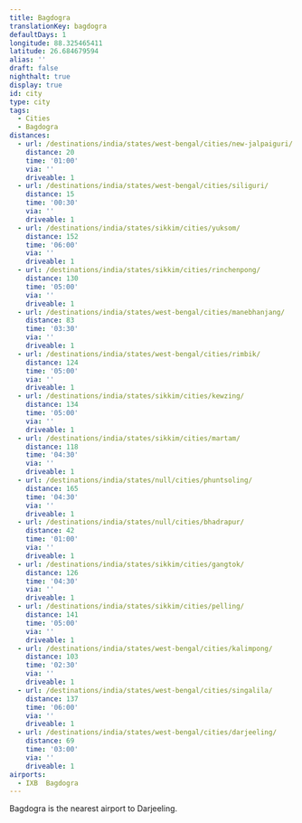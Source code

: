 ```yaml
---
title: Bagdogra
translationKey: bagdogra
defaultDays: 1
longitude: 88.325465411
latitude: 26.684679594
alias: ''
draft: false
nighthalt: true
display: true
id: city
type: city
tags:
  - Cities
  - Bagdogra
distances:
  - url: /destinations/india/states/west-bengal/cities/new-jalpaiguri/
    distance: 20
    time: '01:00'
    via: ''
    driveable: 1
  - url: /destinations/india/states/west-bengal/cities/siliguri/
    distance: 15
    time: '00:30'
    via: ''
    driveable: 1
  - url: /destinations/india/states/sikkim/cities/yuksom/
    distance: 152
    time: '06:00'
    via: ''
    driveable: 1
  - url: /destinations/india/states/sikkim/cities/rinchenpong/
    distance: 130
    time: '05:00'
    via: ''
    driveable: 1
  - url: /destinations/india/states/west-bengal/cities/manebhanjang/
    distance: 83
    time: '03:30'
    via: ''
    driveable: 1
  - url: /destinations/india/states/west-bengal/cities/rimbik/
    distance: 124
    time: '05:00'
    via: ''
    driveable: 1
  - url: /destinations/india/states/sikkim/cities/kewzing/
    distance: 134
    time: '05:00'
    via: ''
    driveable: 1
  - url: /destinations/india/states/sikkim/cities/martam/
    distance: 118
    time: '04:30'
    via: ''
    driveable: 1
  - url: /destinations/india/states/null/cities/phuntsoling/
    distance: 165
    time: '04:30'
    via: ''
    driveable: 1
  - url: /destinations/india/states/null/cities/bhadrapur/
    distance: 42
    time: '01:00'
    via: ''
    driveable: 1
  - url: /destinations/india/states/sikkim/cities/gangtok/
    distance: 126
    time: '04:30'
    via: ''
    driveable: 1
  - url: /destinations/india/states/sikkim/cities/pelling/
    distance: 141
    time: '05:00'
    via: ''
    driveable: 1
  - url: /destinations/india/states/west-bengal/cities/kalimpong/
    distance: 103
    time: '02:30'
    via: ''
    driveable: 1
  - url: /destinations/india/states/west-bengal/cities/singalila/
    distance: 137
    time: '06:00'
    via: ''
    driveable: 1
  - url: /destinations/india/states/west-bengal/cities/darjeeling/
    distance: 69
    time: '03:00'
    via: ''
    driveable: 1
airports:
  - IXB  Bagdogra
---
```











































































































Bagdogra is the nearest airport to Darjeeling.